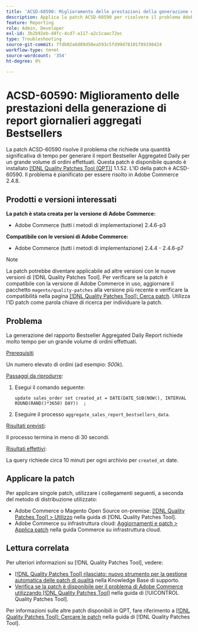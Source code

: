 ```yaml
---
title: 'ACSD-60590: Miglioramento delle prestazioni della generazione di report giornalieri aggregati Bestsellers'
description: Applica la patch ACSD-60590 per risolvere il problema Adobe Commerce, per il quale la generazione del rapporto giornaliero aggregato Bestseller richiede molto tempo per un grande volume di ordini effettuati.
feature: Reporting
role: Admin, Developer
exl-id: 3b2b92eb-d4fc-4cd7-a117-a2c1caac72ec
type: Troubleshooting
source-git-commit: 7fdb02a6d89d50ea593c5fd99d78101f89198424
workflow-type: tm+mt
source-wordcount: '354'
ht-degree: 0%

---
```


# ACSD-60590: Miglioramento delle prestazioni della generazione di report giornalieri aggregati Bestsellers

La patch ACSD-60590 risolve il problema che richiede una quantità significativa di tempo per generare il report Bestseller Aggregated Daily per un grande volume di ordini effettuati. Questa patch è disponibile quando è installato [[!DNL Quality Patches Tool (QPT)]](https://experienceleague.adobe.com/docs/commerce-operations/tools/quality-patches-tool/usage.html?lang=it) 1.1.52. L’ID della patch è ACSD-60590. Il problema è pianificato per essere risolto in Adobe Commerce 2.4.8.

## Prodotti e versioni interessati

**La patch è stata creata per la versione di Adobe Commerce:**

* Adobe Commerce (tutti i metodi di implementazione) 2.4.6-p3

**Compatibile con le versioni di Adobe Commerce:**

* Adobe Commerce (tutti i metodi di implementazione) 2.4.4 - 2.4.6-p7

>[!NOTE]
>
>La patch potrebbe diventare applicabile ad altre versioni con le nuove versioni di [!DNL Quality Patches Tool]. Per verificare se la patch è compatibile con la versione di Adobe Commerce in uso, aggiornare il pacchetto `magento/quality-patches` alla versione più recente e verificare la compatibilità nella pagina [[!DNL Quality Patches Tool]: Cerca patch](https://experienceleague.adobe.com/tools/commerce-quality-patches/index.html?lang=it). Utilizza l’ID patch come parola chiave di ricerca per individuare la patch.

## Problema

La generazione del rapporto Bestseller Aggregated Daily Report richiede molto tempo per un grande volume di ordini effettuati.

<u>Prerequisiti</u>

Un numero elevato di ordini (ad esempio: *500k*).

<u>Passaggi da riprodurre</u>:

1. Esegui il comando seguente:

   `update sales_order set created_at = DATE(DATE_SUB(NOW(), INTERVAL ROUND(RAND()*3650) DAY))  ;`

1. Eseguire il processo `aggregate_sales_report_bestsellers_data`.

<u>Risultati previsti</u>:

Il processo termina in meno di 30 secondi.

<u>Risultati effettivi</u>:

La query richiede circa 10 minuti per ogni archivio per `created_at` date.

## Applicare la patch

Per applicare singole patch, utilizzare i collegamenti seguenti, a seconda del metodo di distribuzione utilizzato:

* Adobe Commerce o Magento Open Source on-premise: [[!DNL Quality Patches Tool] > Utilizzo](/help/tools/quality-patches-tool/usage.md) nella guida di [!DNL Quality Patches Tool].
* Adobe Commerce su infrastruttura cloud: [Aggiornamenti e patch > Applica patch](https://experienceleague.adobe.com/docs/commerce-cloud-service/user-guide/develop/upgrade/apply-patches.html?lang=it) nella guida Commerce su infrastruttura cloud.

## Lettura correlata

Per ulteriori informazioni su [!DNL Quality Patches Tool], vedere:

* [[!DNL Quality Patches Tool] rilasciato: nuovo strumento per la gestione automatica delle patch di qualità](https://experienceleague.adobe.com/it/docs/commerce-operations/tools/quality-patches-tool/quality-patches-tool-to-self-serve-quality-patches) nella Knowledge Base di supporto.
* [Verifica se la patch è disponibile per il problema di Adobe Commerce utilizzando  [!DNL Quality Patches Tool]](/help/tools/quality-patches-tool/patches-available-in-qpt/check-patch-for-magento-issue-with-magento-quality-patches.md) nella guida di [!UICONTROL Quality Patches Tool].


Per informazioni sulle altre patch disponibili in QPT, fare riferimento a [[!DNL Quality Patches Tool]: Cercare le patch](https://experienceleague.adobe.com/tools/commerce-quality-patches/index.html?lang=it) nella guida di [!DNL Quality Patches Tool].
